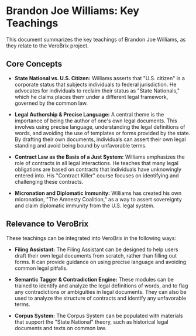 # Brandon Joe Williams: Key Teachings

This document summarizes the key teachings of Brandon Joe Williams, as they relate to the VeroBrix project.

## Core Concepts

*   **State National vs. U.S. Citizen:** Williams asserts that "U.S. citizen" is a corporate status that subjects individuals to federal jurisdiction. He advocates for individuals to reclaim their status as "State Nationals," which he claims places them under a different legal framework, governed by the common law.

*   **Legal Authorship & Precise Language:** A central theme is the importance of being the author of one's own legal documents. This involves using precise language, understanding the legal definitions of words, and avoiding the use of templates or forms provided by the state. By drafting their own documents, individuals can assert their own legal standing and avoid being bound by unfavorable terms.

*   **Contract Law as the Basis of a Just System:** Williams emphasizes the role of contracts in all legal interactions. He teaches that many legal obligations are based on contracts that individuals have unknowingly entered into. His "Contract Killer" course focuses on identifying and challenging these contracts.

*   **Micronation and Diplomatic Immunity:** Williams has created his own micronation, "The Amnesty Coalition," as a way to assert sovereignty and claim diplomatic immunity from the U.S. legal system.

## Relevance to VeroBrix

These teachings can be integrated into VeroBrix in the following ways:

*   **Filing Assistant:** The Filing Assistant can be designed to help users draft their own legal documents from scratch, rather than filling out forms. It can provide guidance on using precise language and avoiding common legal pitfalls.

*   **Semantic Tagger & Contradiction Engine:** These modules can be trained to identify and analyze the legal definitions of words, and to flag any contradictions or ambiguities in legal documents. They can also be used to analyze the structure of contracts and identify any unfavorable terms.

*   **Corpus System:** The Corpus System can be populated with materials that support the "State National" theory, such as historical legal documents and texts on common law.
